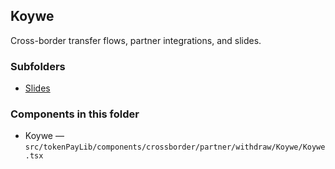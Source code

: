 ## Koywe

Cross-border transfer flows, partner integrations, and slides.

### Subfolders
- [Slides](./Slides/README.md)

### Components in this folder
- Koywe — `src/tokenPayLib/components/crossborder/partner/withdraw/Koywe/Koywe.tsx`
